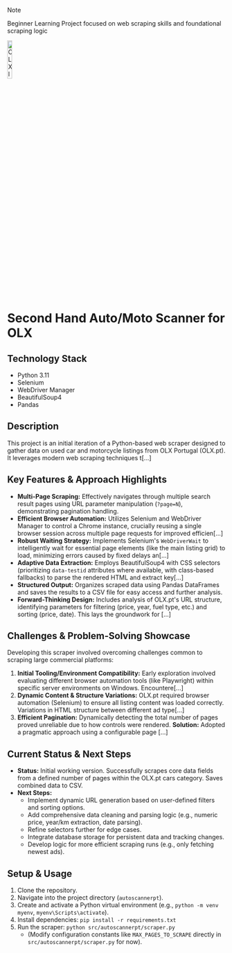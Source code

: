 > [!NOTE]
> Beginner Learning Project focused on web scraping skills and foundational scraping logic




<img src="https://static1.hotcarsimages.com/wordpress/wp-content/uploads/2022/11/302.jpg?q=50&fit=crop&w=420&h=260&dpr=1.5" alt="OLX Image" style="width:15%;"/>

# Second Hand Auto/Moto Scanner for OLX

## Technology Stack

* Python 3.11
* Selenium
* WebDriver Manager
* BeautifulSoup4
* Pandas

## Description

This project is an initial iteration of a Python-based web scraper designed to gather data on used car and motorcycle listings from OLX Portugal (OLX.pt). It leverages modern web scraping techniques t[...]

## Key Features & Approach Highlights

* **Multi-Page Scraping:** Effectively navigates through multiple search result pages using URL parameter manipulation (`?page=N`), demonstrating pagination handling.
* **Efficient Browser Automation:** Utilizes Selenium and WebDriver Manager to control a Chrome instance, crucially reusing a single browser session across multiple page requests for improved efficien[...]
* **Robust Waiting Strategy:** Implements Selenium's `WebDriverWait` to intelligently wait for essential page elements (like the main listing grid) to load, minimizing errors caused by fixed delays an[...]
* **Adaptive Data Extraction:** Employs BeautifulSoup4 with CSS selectors (prioritizing `data-testid` attributes where available, with class-based fallbacks) to parse the rendered HTML and extract key[...]
* **Structured Output:** Organizes scraped data using Pandas DataFrames and saves the results to a CSV file for easy access and further analysis.
* **Forward-Thinking Design:** Includes analysis of OLX.pt's URL structure, identifying parameters for filtering (price, year, fuel type, etc.) and sorting (price, date). This lays the groundwork for [...]

## Challenges & Problem-Solving Showcase

Developing this scraper involved overcoming challenges common to scraping large commercial platforms:

1.  **Initial Tooling/Environment Compatibility:** Early exploration involved evaluating different browser automation tools (like Playwright) within specific server environments on Windows. Encountere[...]
2.  **Dynamic Content & Structure Variations:** OLX.pt required browser automation (Selenium) to ensure all listing content was loaded correctly. Variations in HTML structure between different ad type[...]
3.  **Efficient Pagination:** Dynamically detecting the total number of pages proved unreliable due to how controls were rendered. **Solution:** Adopted a pragmatic approach using a configurable page [...]

## Current Status & Next Steps

* **Status:** Initial working version. Successfully scrapes core data fields from a defined number of pages within the OLX.pt cars category. Saves combined data to CSV.
* **Next Steps:**
    * Implement dynamic URL generation based on user-defined filters and sorting options.
    * Add comprehensive data cleaning and parsing logic (e.g., numeric price, year/km extraction, date parsing).
    * Refine selectors further for edge cases.
    * Integrate database storage for persistent data and tracking changes.
    * Develop logic for more efficient scraping runs (e.g., only fetching newest ads).

## Setup & Usage

1.  Clone the repository.
2.  Navigate into the project directory (`autoscannerpt`).
3.  Create and activate a Python virtual environment (e.g., `python -m venv myenv`, `myenv\Scripts\activate`).
4.  Install dependencies: `pip install -r requirements.txt`
5.  Run the scraper: `python src/autoscannerpt/scraper.py`
    * (Modify configuration constants like `MAX_PAGES_TO_SCRAPE` directly in `src/autoscannerpt/scraper.py` for now).
